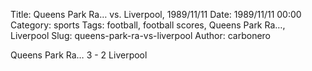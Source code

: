 Title: Queens Park Ra… vs. Liverpool, 1989/11/11
Date: 1989/11/11 00:00
Category: sports
Tags: football, football scores, Queens Park Ra…, Liverpool
Slug: queens-park-ra-vs-liverpool
Author: carbonero


Queens Park Ra… 3 - 2 Liverpool
